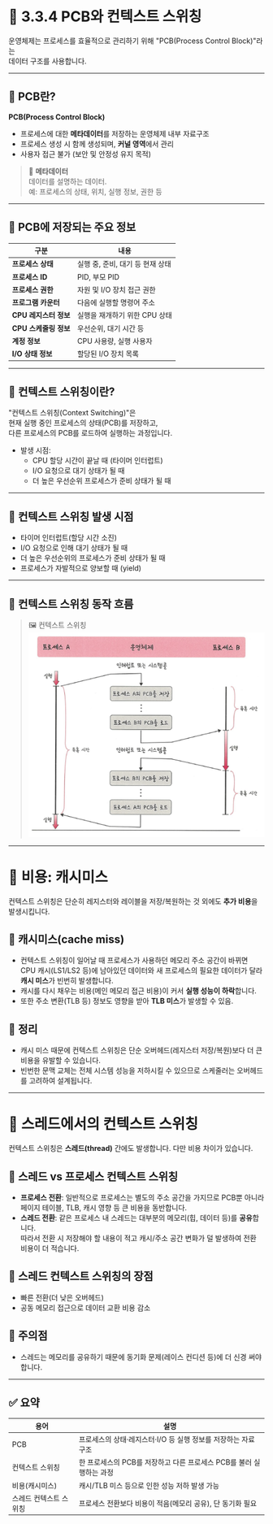 # 📘 3.3.4 PCB와 컨텍스트 스위칭

운영체제는 프로세스를 효율적으로 관리하기 위해 "PCB(Process Control Block)"라는  
데이터 구조를 사용합니다.

---

## 🔹 PCB란?

**PCB(Process Control Block)**  
- 프로세스에 대한 **메타데이터**를 저장하는 운영체제 내부 자료구조  
- 프로세스 생성 시 함께 생성되며, **커널 영역**에서 관리  
- 사용자 접근 불가 (보안 및 안정성 유지 목적)

> 📌 **메타데이터**  
> 데이터를 설명하는 데이터.  
> 예: 프로세스의 상태, 위치, 실행 정보, 권한 등

---

## 🔹 PCB에 저장되는 주요 정보

| 구분 | 내용 |
|------|------|
| **프로세스 상태** | 실행 중, 준비, 대기 등 현재 상태 |
| **프로세스 ID** | PID, 부모 PID |
| **프로세스 권한** | 자원 및 I/O 장치 접근 권한 |
| **프로그램 카운터** | 다음에 실행할 명령어 주소 |
| **CPU 레지스터 정보** | 실행을 재개하기 위한 CPU 상태 |
| **CPU 스케줄링 정보** | 우선순위, 대기 시간 등 |
| **계정 정보** | CPU 사용량, 실행 사용자 |
| **I/O 상태 정보** | 할당된 I/O 장치 목록 |

---

## 🔹 컨텍스트 스위칭이란?

"컨텍스트 스위칭(Context Switching)"은  
현재 실행 중인 프로세스의 상태(PCB)를 저장하고,  
다른 프로세스의 PCB를 로드하여 실행하는 과정입니다.

- 발생 시점:  
  - CPU 할당 시간이 끝날 때 (타이머 인터럽트)  
  - I/O 요청으로 대기 상태가 될 때  
  - 더 높은 우선순위 프로세스가 준비 상태가 될 때

---

## 🔹 컨텍스트 스위칭 발생 시점

- 타이머 인터럽트(할당 시간 소진)  
- I/O 요청으로 인해 대기 상태가 될 때  
- 더 높은 우선순위의 프로세스가 준비 상태가 될 때  
- 프로세스가 자발적으로 양보할 때 (yield)

---

## 🔹 컨텍스트 스위칭 동작 흐름  

> 🖼️ 컨텍스트 스위칭    
> ![컨텍스트 스위칭](images/kjm_컨텍스트스위칭.png)

---

# 🔹 비용: 캐시미스

컨텍스트 스위칭은 단순히 레지스터와 레이블을 저장/복원하는 것 외에도 **추가 비용**을 발생시킵니다.

## 🔸 캐시미스(cache miss)
- 컨텍스트 스위칭이 일어날 때 프로세스가 사용하던 메모리 주소 공간이 바뀌면  
  CPU 캐시(LS1/LS2 등)에 남아있던 데이터와 새 프로세스의 필요한 데이터가 달라 **캐시 미스**가 빈번히 발생합니다.
- 캐시를 다시 채우는 비용(메인 메모리 접근 비용)이 커서 **실행 성능이 하락**합니다.
- 또한 주소 변환(TLB 등) 정보도 영향을 받아 **TLB 미스**가 발생할 수 있음.

## 🔸 정리
- 캐시 미스 때문에 컨텍스트 스위칭은 단순 오버헤드(레지스터 저장/복원)보다 더 큰 비용을 유발할 수 있습니다.
- 빈번한 문맥 교체는 전체 시스템 성능을 저하시킬 수 있으므로 스케줄러는 오버헤드를 고려하여 설계됩니다.

---

# 🔹 스레드에서의 컨텍스트 스위칭

컨텍스트 스위칭은 **스레드(thread)** 간에도 발생합니다. 다만 비용 차이가 있습니다.

## 🔸 스레드 vs 프로세스 컨텍스트 스위칭
- **프로세스 전환**: 일반적으로 프로세스는 별도의 주소 공간을 가지므로 PCB뿐 아니라 페이지 테이블, TLB, 캐시 영향 등 큰 비용을 동반합니다.
- **스레드 전환**: 같은 프로세스 내 스레드는 대부분의 메모리(힙, 데이터 등)를 **공유**합니다.  
  따라서 전환 시 저장해야 할 내용이 적고 캐시/주소 공간 변화가 덜 발생하여 전환 비용이 더 적습니다.

## 🔸 스레드 컨텍스트 스위칭의 장점
- 빠른 전환(더 낮은 오버헤드)
- 공동 메모리 접근으로 데이터 교환 비용 감소

## 🔸 주의점
- 스레드는 메모리를 공유하기 때문에 동기화 문제(레이스 컨디션 등)에 더 신경 써야 합니다.

---

## ✅ 요약

| 용어 | 설명 |
|------|------|
| PCB | 프로세스의 상태·레지스터·I/O 등 실행 정보를 저장하는 자료구조 |
| 컨텍스트 스위칭 | 한 프로세스의 PCB를 저장하고 다른 프로세스 PCB를 불러 실행하는 과정 |
| 비용(캐시미스) | 캐시/TLB 미스 등으로 인한 성능 저하 발생 가능 |
| 스레드 컨텍스트 스위칭 | 프로세스 전환보다 비용이 적음(메모리 공유), 단 동기화 필요 |